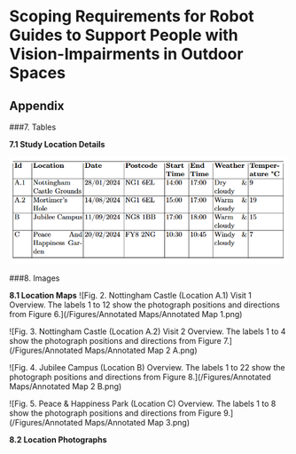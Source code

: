 # Scoping Requirements for Robot Guides to Support People with Vision-Impairments in Outdoor Spaces

## Appendix

###7. Tables

**7.1 Study Location Details**

![Study Location Details.](/Tables/study_location_details.png)

###8. Images

**8.1 Location Maps**
![Fig. 2. Nottingham Castle (Location A.1) Visit 1 Overview. The labels 1 to 12 show the photograph positions and directions from Figure 6.](/Figures/Annotated Maps/Annotated Map 1.png)

![Fig. 3. Nottingham Castle (Location A.2) Visit 2 Overview. The labels 1 to 4 show the photograph positions and directions from Figure 7.](/Figures/Annotated Maps/Annotated Map 2 A.png)

![Fig. 4. Jubilee Campus (Location B) Overview. The labels 1 to 22 show the photograph positions and directions from Figure 8.](/Figures/Annotated Maps/Annotated Map 2 B.png)

![Fig. 5. Peace & Happiness Park (Location C) Overview. The labels 1 to 8 show the photograph positions and directions from Figure 9.](/Figures/Annotated Maps/Annotated Map 3.png)

**8.2 Location Photographs**
